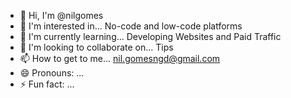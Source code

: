 - 👋 Hi, I'm @nilgomes
- 👀 I'm interested in... No-code and low-code platforms
- 🌱 I'm currently learning... Developing Websites and Paid Traffic
- 💞️ I'm looking to collaborate on... Tips
- 📫 How to get to me... nil.gomesngd@gmail.com
- 😄 Pronouns: ...
- ⚡ Fun fact: ... 

<!---
nilgomes/nilgomes is a ✨ special ✨ repository because its `README.md` (this file) appears on your GitHub profile.
You can click the Preview link to take a look at your changes.
--->
